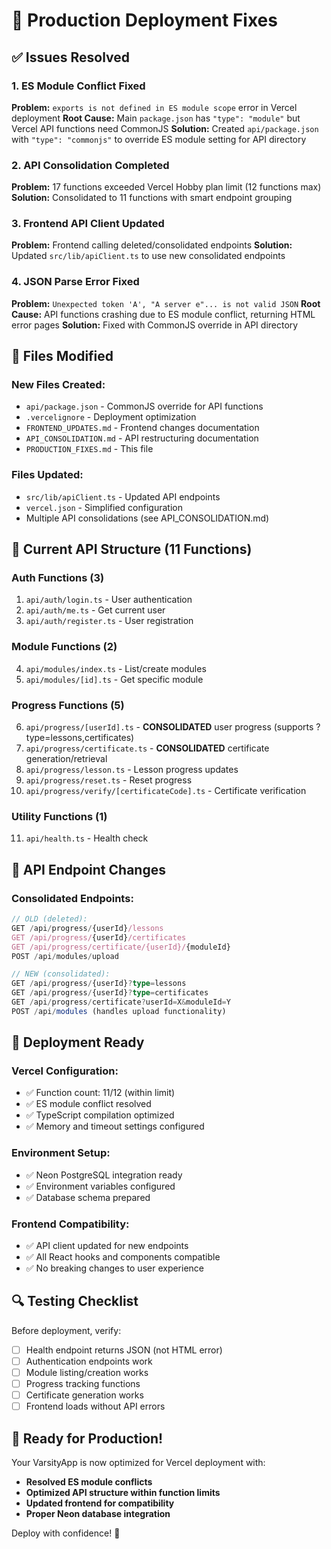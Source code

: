 # 🚀 Production Deployment Fixes

## ✅ Issues Resolved

### 1. **ES Module Conflict Fixed**

**Problem:** `exports is not defined in ES module scope` error in Vercel deployment
**Root Cause:** Main `package.json` has `"type": "module"` but Vercel API functions need CommonJS
**Solution:** Created `api/package.json` with `"type": "commonjs"` to override ES module setting for API directory

### 2. **API Consolidation Completed**

**Problem:** 17 functions exceeded Vercel Hobby plan limit (12 functions max)
**Solution:** Consolidated to 11 functions with smart endpoint grouping

### 3. **Frontend API Client Updated**

**Problem:** Frontend calling deleted/consolidated endpoints
**Solution:** Updated `src/lib/apiClient.ts` to use new consolidated endpoints

### 4. **JSON Parse Error Fixed**

**Problem:** `Unexpected token 'A', "A server e"... is not valid JSON`
**Root Cause:** API functions crashing due to ES module conflict, returning HTML error pages
**Solution:** Fixed with CommonJS override in API directory

## 🔧 Files Modified

### **New Files Created:**

- `api/package.json` - CommonJS override for API functions
- `.vercelignore` - Deployment optimization
- `FRONTEND_UPDATES.md` - Frontend changes documentation
- `API_CONSOLIDATION.md` - API restructuring documentation
- `PRODUCTION_FIXES.md` - This file

### **Files Updated:**

- `src/lib/apiClient.ts` - Updated API endpoints
- `vercel.json` - Simplified configuration
- Multiple API consolidations (see API_CONSOLIDATION.md)

## 🎯 Current API Structure (11 Functions)

### **Auth Functions (3)**

1. `api/auth/login.ts` - User authentication
2. `api/auth/me.ts` - Get current user
3. `api/auth/register.ts` - User registration

### **Module Functions (2)**

4. `api/modules/index.ts` - List/create modules
5. `api/modules/[id].ts` - Get specific module

### **Progress Functions (5)**

6. `api/progress/[userId].ts` - **CONSOLIDATED** user progress (supports ?type=lessons,certificates)
7. `api/progress/certificate.ts` - **CONSOLIDATED** certificate generation/retrieval
8. `api/progress/lesson.ts` - Lesson progress updates
9. `api/progress/reset.ts` - Reset progress
10. `api/progress/verify/[certificateCode].ts` - Certificate verification

### **Utility Functions (1)**

11. `api/health.ts` - Health check

## 🔄 API Endpoint Changes

### **Consolidated Endpoints:**

```typescript
// OLD (deleted):
GET /api/progress/{userId}/lessons
GET /api/progress/{userId}/certificates
GET /api/progress/certificate/{userId}/{moduleId}
POST /api/modules/upload

// NEW (consolidated):
GET /api/progress/{userId}?type=lessons
GET /api/progress/{userId}?type=certificates
GET /api/progress/certificate?userId=X&moduleId=Y
POST /api/modules (handles upload functionality)
```

## 🚀 Deployment Ready

### **Vercel Configuration:**

- ✅ Function count: 11/12 (within limit)
- ✅ ES module conflict resolved
- ✅ TypeScript compilation optimized
- ✅ Memory and timeout settings configured

### **Environment Setup:**

- ✅ Neon PostgreSQL integration ready
- ✅ Environment variables configured
- ✅ Database schema prepared

### **Frontend Compatibility:**

- ✅ API client updated for new endpoints
- ✅ All React hooks and components compatible
- ✅ No breaking changes to user experience

## 🔍 Testing Checklist

Before deployment, verify:

- [ ] Health endpoint returns JSON (not HTML error)
- [ ] Authentication endpoints work
- [ ] Module listing/creation works
- [ ] Progress tracking functions
- [ ] Certificate generation works
- [ ] Frontend loads without API errors

## 🎉 Ready for Production!

Your VarsityApp is now optimized for Vercel deployment with:

- **Resolved ES module conflicts**
- **Optimized API structure within function limits**
- **Updated frontend for compatibility**
- **Proper Neon database integration**

Deploy with confidence! 🚀
